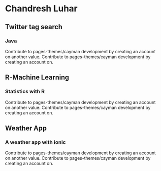 
# Chandresh Luhar

## Twitter tag search
### Java

Contribute to pages-themes/cayman development by creating an account on another value.  Contribute to pages-themes/cayman development by creating an account on.


## R-Machine Learning
### Statistics with R

Contribute to pages-themes/cayman development by creating an account on another value.  Contribute to pages-themes/cayman development by creating an account on.


## Weather App
### A weather app with ionic

Contribute to pages-themes/cayman development by creating an account on another value.  Contribute to pages-themes/cayman development by creating an account on.
